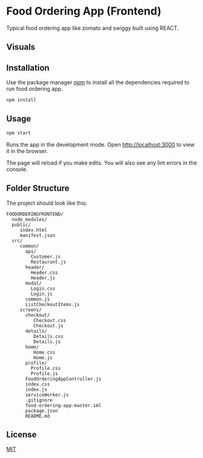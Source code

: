 # Food Ordering App (Frontend)

Typical food ordering app like zomato and swiggy built using REACT.

## Visuals



## Installation

Use the package manager [npm](https://www.npmjs.com/) to install all the dependencies required to run food ordering app.

```bash
npm install
```

## Usage

```j
npm start
```
Runs the app in the development mode.
Open <http://localhost:3000> to view it in the browser.

The page will reload if you make edits.
You will also see any lint errors in the console.

## Folder Structure
The project should look like this:

    FOODORDERINGFRONTEND/
      node_modules/
      public/
         index.html
         manifest.json
      src/
         common/
           api/
             Customer.js
             Restaurant.js
           header/
             Header.css
             Header.js
           modal/
             Login.css
             Login.js
           common.js
           ListCheckoutItems.js
         screens/
           checkout/
              Checkout.css
              Checkout.js
           details/
              Details.css
              Details.js
           home/
              Home.css
              Home.js
           profile/
             Profile.css
             Profile.js
           FoodOrderingAppController.js
           index.css
           index.js
           serviceWorker.js
           .gitignore
           food-ordering-app-master.iml
           package.json
           README.md
            




## License
[MIT](https://choosealicense.com/licenses/mit/)